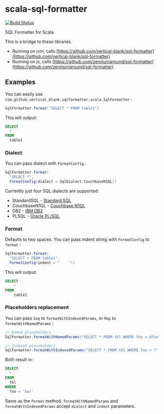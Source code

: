 # scala-sql-formatter

[![Build Status](https://travis-ci.org/vertical-blank/scala-sql-formatter.png?branch=master)](https://travis-ci.org/vertical-blank/scala-sql-formatter)

SQL Formatter for Scala.

This is a bridge to these libraries.

- Running on jvm, calls [https://github.com/vertical-blank/sql-formatter](https://github.com/vertical-blank/sql-formatter)
- Running on js, calls [https://github.com/zeroturnaround/sql-formatter](https://github.com/zeroturnaround/sql-formatter)

## Examples

You can easily use `com.github.vertical_blank.sqlformatter.scala.SqlFormatter` :

```scala
SqlFormatter.format("SELECT * FROM table1")
```

This will output:

```sql
SELECT
  *
FROM
  table1
```

### Dialect

You can pass dialect with `FormatConfig` :

```scala
SqlFormatter.format(
  "SELECT *",
  FormatConfig(dialect = SqlDialect.CouchbaseN1QL))
```

Currently just four SQL dialects are supported:

- StandardSQL - [Standard SQL](https://en.wikipedia.org/wiki/SQL:2011)
- CouchbaseN1QL - [Couchbase N1QL](http://www.couchbase.com/n1ql)
- DB2 - [IBM DB2](https://www.ibm.com/analytics/us/en/technology/db2/)
- PLSQL - [Oracle PL/SQL](http://www.oracle.com/technetwork/database/features/plsql/index.html)

### Format

Defaults to two spaces.
You can pass indent string with `FormatConfig` to `format` :

```scala
SqlFormatter.format(
  "SELECT * FROM table1",
  FormatConfig(indent = "    "))
```

This will output:

```sql
SELECT
    *
FROM
    table1
```

### Placeholders replacement

You can pass `Seq` to `formatWithIndexedParams`, or `Map` to `formatWithNamedParams` :

```scala
// Named placeholders
SqlFormatter.formatWithNamedParams("SELECT * FROM tbl WHERE foo = @foo", params = Map("foo" -> "'bar'"))

// Indexed placeholders
SqlFormatter.formatWithIndexedParams("SELECT * FROM tbl WHERE foo = ?", params = Seq("'bar'"))
```

Both result in:

```sql
SELECT
  *
FROM
  tbl
WHERE
  foo = 'bar'
```

Same as the `format` method, `formatWithNamedParams` and `formatWithIndexedParams` accept `dialect` and `indent` parameters.
